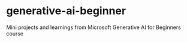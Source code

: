 # generative-ai-beginner
Mini projects and learnings from Microsoft Generative AI for Beginners course
